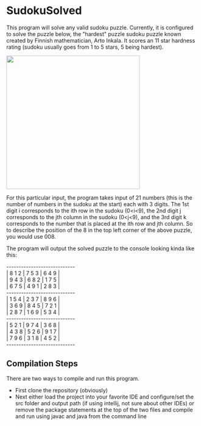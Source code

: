 # SudokuSolved 
This program will solve any valid sudoku puzzle. Currently, it is configured to solve the puzzle below, the "hardest" puzzle 
sudoku puzzle known created by Finnish mathematician, Arto Inkala. It scores an 11 star hardness rating (sudoku usually goes from
1 to 5 stars, 5 being hardest).

<img src="http://abcnews.go.com/images/US/ht_level_11_sudoku_jef_120629_wblog.jpg" width="350"/>

For this particular input, the program takes input of 21 numbers (this is the number of numbers in the sudoku at the start)
each with 3 digits. The 1st digit i corresponds to the ith row in the sudoku (0<i<9), the 2nd digit j corresponds to the 
jth column in the sudoku (0<j<9), and the 3rd digit k corresponds to the number that is placed at the ith row and jth column.
So to describe the position of the 8 in the top left corner of the above puzzle, you would use 008.

The program will output the solved puzzle to the console looking kinda like this:

\----------------------------<br>
| 8 1 2 | 7 5 3 | 6 4 9 |<br>
| 9 4 3 | 6 8 2 | 1 7 5 |<br>
| 6 7 5 | 4 9 1 | 2 8 3 |<br>
\----------------------------<br>
| 1 5 4 | 2 3 7 | 8 9 6 |<br>
| 3 6 9 | 8 4 5 | 7 2 1 |<br>
| 2 8 7 | 1 6 9 | 5 3 4 |<br>
\----------------------------<br>
| 5 2 1 | 9 7 4 | 3 6 8 |<br>
| 4 3 8 | 5 2 6 | 9 1 7 |<br>
| 7 9 6 | 3 1 8 | 4 5 2 |<br>
\----------------------------<br>

<h2>Compilation Steps</h2>

There are two ways to compile and run this program.
<ul>
  <li>First clone the repository (obviously)</li>
  <li>Next either load the project into your favorite IDE and configure/set the src folder and output path (if using intellij, not 
  sure about other IDEs) or remove the package statements at the top of the two files and compile and run using javac and java
  from the command line</li>
</ul>
